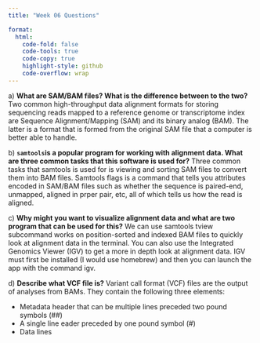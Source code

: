```yaml
---
title: "Week 06 Questions"

format:
  html:
    code-fold: false
    code-tools: true
    code-copy: true
    highlight-style: github
    code-overflow: wrap
---
```


a)  **What are SAM/BAM files? What is the difference between to the two?**
Two common high-throughput data alignment formats for storing sequencing reads mapped to a reference genome or transcriptome index are Sequence Alignment/Mapping (SAM) and its binary analog (BAM). The latter is a format that is formed from the original SAM file that a computer is better able to handle.

b)  **`samtools`is a popular program for working with alignment data. What are three common tasks that this software is used for?** 
Three common tasks that samtools is used for is viewing and sorting SAM files to convert them into BAM files. Samtools flags is a command that tells you attributes encoded in SAM/BAM files such as whether the sequence is paired-end, unmapped, aligned in prper pair, etc, all of which tells us how the read is aligned.

c)  **Why might you want to visualize alignment data and what are two program that can be used for this?**
We can use samtools tview subcommand works on position-sorted and indexed BAM files to quickly look at alignment data in the terminal. You can also use the Integrated Genomics Viewer (IGV) to get a more in depth look at alignment data. IGV must first be installed (I would use homebrew) and then you can launch the app with the command igv.

d)  **Describe what VCF file is?**
Variant call format (VCF) files are the output of analyses from BAMs. They contain the following three elements:
- Metadata header that can be multiple lines preceded two pound symbols (##)
- A single line eader preceded by one pound symbol (#)
- Data lines

